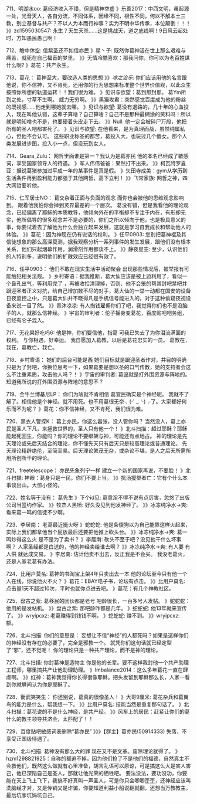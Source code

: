 711、明湖水oo:  葛经济收入不错，但是精神空虚
》乐善2017：中西文明，虽起源一处，光音天人，各自分流，不同体系，因缘不同，根性不同，何以不解本土三教，别立基督与共产？不以人为本而行神事？实为不明中华传承，本位颠倒！！！
》》zd1595030547: 永生？天生天杀……这是挑战天，道之底线啊！9日风云起处时，方知愚民愚己啊！

712、瞻中休空:   信紫圣还不如信亦民
》星丶子: 既然你葛神活在世上那么艰难与痛苦，就死在自己福音的梦里。
》》无情冷酷喜欢：那我问你，你可以为老百姓谋什么啊?
》葛花：共产永生。

713、葛花： 葛神至大，要改造人类的思想
》》_冰之沧乐_:  你们应该用他的名言跟他说，你不信神，又不肯死，还用你的行为思想来标准整个世界价值观，以此众生按照你所想的轨道运转！！我们很为难。
》见识与欲望：葛到那封那。
葛Ym所到之处，寸草不生啊。 威力无穷啊。
》》黑猫攻君：突然感觉百度成为他的粉丝的既视感……他走到哪她就去哪。
》见识与欲望: 葛没有退路的，几十年的心血投入，现在叫他认错，这辈子算啥？自己算啥？自己不是那种最糊涂的笑料吗！所以就是明知啥也不是，也要硬着头皮走下去。
》》Null: 他一定会被碎尸万段，他把所有的圣人吧都害死了。
》见识与欲望: 在他看来，是为真理而战，虽然纯属私心，但他不会认可。
这些职业称圣的都苦，葛投入大，也玩过几个傻女。那个人类发展进步图，投入小一点，但没玩到女人。

714、Geara_Zulu：  网哲里面谁是第一？我认为是葛亦民
他的本名已经成了敏感词，享受国家领导人的待遇。
》军人伟伟爸爸：果然打不出来。
》》柯瓦特罗夏亚：据说葛猪参加过平成一年的某事件是真是假。
》矢田寺成美：gym从学历到生活条件再到盈利能力都强于其他网哲，高下立判！
》》飞常家族: 网哲之神，四大网哲要听他。

715、仁军居士NO：  葛交杂着正面与负面的观念
而你也会被他的思维观念影响到。
跟着他我怕你会掉到灵界最差的一个层次。
葛没有错，但是我看他的理论观念，已经偏离了耶稣的本质教导，他倾向外在的平衡却不专注于内在，有形却无实，他所倡导的很多观念并不是必要的，你们之所以倾向于他，也是极具意义的事，你要试着去了解他为什么会独立起来发展，这就是学习自我成长和帮助他人的体验。
》》葛花：因为神现在仍有说话的权利。
》任平0903: 您别把葛神棍及其信徒想象的那么高深莫测，据我观察分析一系列事件的发生发展，跟他们没有根本关系，他们只起烟幕作用，润滑剂作用都谈不上。
》》静夜星空: 至少，认识他们的人特别多，说明他们的扩散效应已经很有效了。

716、任平0903：  他们不敢在现实生活中活动聚会
出现那些情况后，被举报有可能触犯相关法规。
》乡村寄语：据我推断，葛大仙应该是被上边利用了，看似一个鼻孔出气，等利用完了 ，再被收拾清理掉，否则、他不会笨的帮其封吧禁吧并跟迎圣者正义对抗，给自己增加数不尽的对手，葛大仙的一举一动都在国安的设备日夜监控之中，只是葛大仙并不晓得凡是手机信号能进入的，对于这种偷窥夜视设备来说一目了然。
》》青沐凉凉: 有人掏钱雇佣你们了吧，我觉得你们也不是没脑子的人，就那么信神经。
》宇宙的审判者：伦子摇身变葛花，百度贴吧吧务组，已经有仑子混入。

717、无花果好吃吗6:   他是神，你们要信他，指葛
可我已失去了为你泪流满面的权利。
与你相遇，好幸运。
我自愿加入葛教，以后是葛花忠实的一员。
葛教在，我在，葛教亡，我亡。

718、乡村寄语：  她们的后台可能是西
她们目标就是跟迎圣者作对，并目的明确只是为了封吧，你换位思考一下，如果葛要是想以圣的口气传教，她的支持者会这么不注重素质，攻击他人吗？！
》宇宙的审判者: 葛逼就是打外围资源与阵地的。知道我所说的打外围资源与阵地的意思不？

719、金牛兰博基尼LP：  你们为啥就不肯相信
葛宜民确实是个神经呢。
我就不了解了。相信他是个神经。就不用死。也不用葛很无奈╮(╯_╰)╭了。大家都好何乐而不为呢？
》葛花：你不信神经，又不肯死，我们很为难。

720、黑衣人警探K： 葛上亦民，你这么嚣张，没人管你吗？
当然没人，葛上亦民是圣人下凡，来拯救世界的，圣人只有他一个！
》北斗扫描：超过耶稣？耶稣能起死回生，你能吗？你的理论不要绑架与神，可能还有点地占。
神的理论是先天理论或先后天结合的理论，你不懂先天只有后天只是较高理论或普通理论。
先天理论精辟绝伦，至简至易。后天理论繁茂无杂，或杂论不堪，是人之后天所需所用所创所干的理论。

721、freetelescope：  亦民先象列宁一样
建立一个新的国家再说，不要脸！
》北斗扫描: 神眼：葛身只是一民，你们不要上当。
》》抗汤援桀者亡：它有个什么本事谈出山。大惊小怪的。

722、姓名等于没有：  葛先生
》下个id见: 葛意淫不得不说有点厉害，忽悠了出版公司当签约作家。
》》牧杰人黑喷: 好久没见到他发神经了。
》》冰冻纯净水→爽: 看来葛一鸣的信徒不少啊。

723、李居南：  老葛最近挺火呀
》蛇蛇蛇: 他是条傻狗以为自己能靠这样火起来，实际上我们都拿他当个屁放最后还要把他推上砍头台。
》》冰冻纯净水→爽: 葛一鸣炒得这么火 是不是为了卖书？
》李居南: 砍头不至于吧？没见他干什么坏事啊？
人家圣经都是白送的，他的神经卖给谁去啊？
》》冰冻纯净水→爽: 有人要 有人供 就达成交易。
》李居南: 估计他卖不出去，反正我是不会买。
我没老葛火，还是人家老葛有办法。

724、比用户莫名:  葛神的书淘宝上架4年只卖出去一本
他的论坛至今只有他一个人在线，你说他火不火？
》葛花：EBAY电子书，论坛有点击。
》》比用户莫名: 点击量1天不超过10次，平时也就你点进去吧。
》葛花：有几个神教社区。

725、盘古之紫:  葛移民的团伙都是老号
吧龄很长，一百多号人发帖。
》蛇蛇蛇：他用的是发帖机。
》》盘古之紫: 那吧龄咋都是几年。
》蛇蛇蛇: 他13年就来宣传了。
》》wryipcxz: 老葛赚得到钱钱不啊。
》蛇蛇蛇: 赚不到。
》》wryipcxz: 额。

726、北斗扫描:   你们的意思是：
妄想让不信“神经”的人都死吗？如果是这样你们的神经没有存在的必要了，完全是邪教一个。
就凭你们这句话就已经定型了“邪”，还不觉呢！
你的理论只是一种共产理论，而不是神的理论。

727、北斗扫描:   你封葛神是造物主
你是他的长辈。要不这样我封他一个共产助理工程师，哪里搞共产让他助理助理。
》Imbalance2014：这么多年葛花一直在肆虐啊。
》》红神：葛神我觉得你长得很像耶稣。把头发留到耶稣那么长，人家一看到你就瞬间认为你是耶稣了。

728、衡武笑笑生： 你还别说，葛真的很像圣人！
》大哥9厘米: 葛花杂兵和葛翼鸟的能力是什么，帮我想一下。
》》比用户莫名: 技能当然是重复那句话了。
》北斗扫描：葛花说的不是什么神经，是共产经。
》》风车上的居民：赶紧让你们的葛什么的教主领导共济会，太匹配了！！

729、百度贴吧敏感词表删除“葛亦民”
》》》【群主】葛亦民(50914333) 
失落，不享受正国级待遇了。

730、北斗扫描:  葛神没有那么大的罪
现在又不是文革。废除理论就得了。
》hzm1298821925：自称的都逃不掉，因为他们抢了不是他们的福德，自然真主不会救他们，既然这么做就有心里准备，胡言乱语可以原谅，可是搞这么大是害人害己，他已深陷自己是圣人，那就让他光荣的牺牲吧。
要法没法，要功没功，你要能在天上飞上飞下，我搞不好真叫一声圣人，可是你只会唧唧歪歪，还神经应该叫洗脑经才对，又是传销又是诈骗，你要知道利益小船说翻就翻，还想当万教教主，最后坑爹坑妈坑自己。
